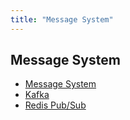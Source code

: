 ```yaml
---
title: "Message System"
---
```


## Message System
- [Message System](MessageSystem/MessageSystem.md)
- [Kafka](Kafka/index.md)
- [Redis Pub/Sub](RedisPubSub/RedisPubSub.md)